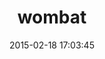 ---
layout: post
title:  "wombat"
repo:   "felipecsl/wombat"
date:   2015-02-18 17:03:45
gemurl: http://felipecsl.github.com/wombat
---